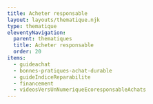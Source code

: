 ```yaml
---
title: Acheter responsable
layout: layouts/thematique.njk
type: thematique
eleventyNavigation:
  parent: thematiques
  title: Acheter responsable
  order: 20
items:
  - guideachat
  - bonnes-pratiques-achat-durable
  - guideIndiceReparabilite
  - financement
  - videosVersUnNumeriqueEcoresponsableAchats
---
```

